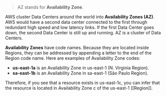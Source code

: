> AZ stands for **Availability Zone**.

AWS cluster Data Centers around the world into **Availability Zones (AZ)**. AWS would have a second data center connected to the first through redundant high speed and low latency links. If the first Data Center goes down, the second Data Center is still up and running. AZ is a cluster of Data Centers.

**Availability Zones** have code names. Because they are located inside Regions, they can be addressed by appending a letter to the end of the Region code name. Here are examples of Availability Zone codes:

- **us-east-1a** is an Availability Zone in us-east-1 (N. Virginia Region).
- **sa-east-1b** is an Availability Zone in sa-east-1 (São Paulo Region).

Therefore, if you see that a resource exists in us-east-1c, you can infer that the resource is located in Availability Zone c of the us-east-1 [[Region]].